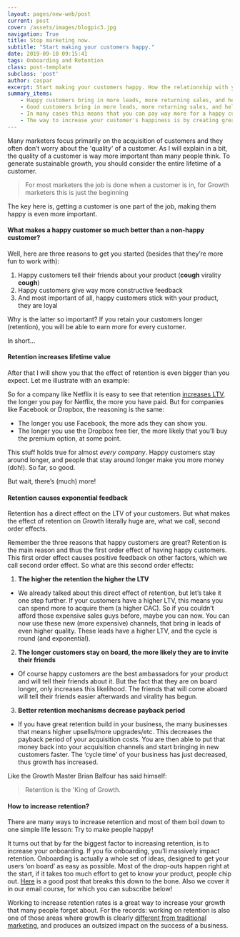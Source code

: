 ```yaml
---
layout: pages/new-web/post
current: post
cover: /assets/images/blogpic3.jpg
navigation: True
title: Stop marketing now.
subtitle: "Start making your customers happy."
date: 2019-09-10 09:15:41
tags: Onboarding and Retention
class: post-template
subclass: 'post'
author: caspar
excerpt: Start making your customers happy. How the relationship with your customers is so much more important than you think. In every stage of your business.
summary_items:
    - Happy customers bring in more leads, more returning sales, and help you improve your business
    - Good customers bring in more leads, more returning sales, and help you improve your business.
    - In many cases this means that you can pay way more for a happy customer than an unhappy one.
    - The way to increase your customer's happiness is by creating great retention and onboarding systems.
---
```


Many marketers focus primarily on the acquisition of customers and they often don’t worry about the 'quality' of a customer. As I will explain in a bit, the quality of a customer is way more important than many people think. To generate sustainable growth, you should consider the entire lifetime of a customer.  

<blockquote>For most marketers the job is done when a customer is in, for Growth marketers this is just the beginning</blockquote>

The key here is, getting a customer is one part of the job, making them happy is even more important.


#### **What makes a happy customer so much better than a non-happy customer?**

Well, here are three reasons to get you started (besides that they’re more fun to work with):

1. Happy customers tell their friends about your product  (**cough** virality **cough**)
2. Happy customers give way more constructive feedback 
3. And most important of all, happy customers stick with your product, they are loyal

Why is the latter so important? If you retain your customers longer (retention), you will be able to earn more for every customer. 

In short...


#### **Retention increases lifetime value**

After that I will show you that the effect of retention is even bigger than you expect. Let me illustrate with an example:

So for a company like Netflix it is easy to see that retention [increases LTV](/2018-07-27-You-cant-do-marketing-if-you-dont-know-the-lifetime-value.html), the longer you pay for Netflix, the more you have paid. But for companies like Facebook or Dropbox, the reasoning is the same: 

- The longer you use Facebook, the more ads they can show you. 
- The longer you use the Dropbox free tier, the more likely that you’ll buy the premium option, at some point. 

This stuff holds true for almost *every company*. Happy customers stay around longer, and people that stay around longer make you more money (doh!). So far, so good.

But wait, there’s (much) more!


#### **Retention causes exponential feedback**

Retention has a direct effect on the LTV of your customers. But what makes the effect of retention on Growth literally huge are, what we call, second order effects.

Remember the three reasons that happy customers are great? Retention is the main reason and thus the first order effect of having happy customers. This first order effect causes positive feedback on other factors, which we call second order effect. So what are this second order effects:

1. **The higher the retention the higher the LTV**
  - We already talked about this direct effect of retention, but let’s take it one step further. If your customers have a higher LTV, this means you can spend more to acquire them (a higher CAC). So if you couldn’t afford those expensive sales guys before, maybe you can now. You can now use these new (more expensive) channels, that bring in leads of even higher quality. These leads have a higher LTV, and the cycle is round (and exponential).

2. **The longer customers stay on board, the more likely they are to invite their friends**
  - Of course happy customers are the best ambassadors for your product and will tell their friends about it. But the fact that they are on board longer, only increases this likelihood. The friends that will come aboard will tell their friends easier afterwards and virality has begun. 

3. **Better retention mechanisms decrease payback period**
  - If you have great retention build in your business, the many businesses that means higher upsells/more upgrades/etc. This decreases the payback period of your acquisition costs. You are then able to put that money back into your acquisition channels and start bringing in new customers faster. The ‘cycle time’ of your business has just decreased, thus growth has increased.

Like the Growth Master Brian Balfour has said himself:

<blockquote>Retention is the 'King of Growth.</blockquote>


#### **How to increase retention?**

There are many ways to increase retention and most of them boil down to one simple life lesson: Try to make people happy!

It turns out that by far the biggest factor to increasing retention, is to increase your onboarding. If you fix onboarding, you’ll massively impact retention. Onboarding is actually a whole set of ideas, designed to get your users ‘on board’ as easy as possible. Most of the drop-outs happen right at the start, if it takes too much effort to get to know your product, people chip out. <a href="ttps://www.useronboard.com/bulletproof-user-onboarding/" target="_blank">Here</a> is a good post that breaks this down to the bone. Also we cover it in our email course, for which you can subscribe below!

Working to increase retention rates is a great way to increase your growth that many people forget about. For the records: working on retention is also one of those areas where growth is clearly [different from traditional marketing](http://link-naar-een-blog-post-van-ons-hierover.com), and produces an outsized impact on the success of a business.
